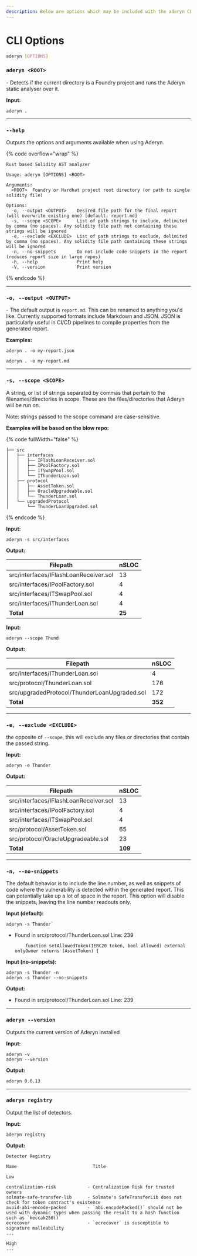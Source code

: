 ```yaml
---
description: Below are options which may be included with the aderyn CLI command.
---
```


# CLI Options

```sh
aderyn [OPTIONS]
```

### **`aderyn <ROOT>`**

\- Detects if the current directory is a Foundry project and runs the Aderyn static analyser over it.

**Input:**

`aderyn .`

***

### **`--help`**

Outputs the options and arguments available when using Aderyn.

{% code overflow="wrap" %}
```
Rust based Solidity AST analyzer

Usage: aderyn [OPTIONS] <ROOT>

Arguments:
  <ROOT>  Foundry or Hardhat project root directory (or path to single solidity file)

Options:
  -o, --output <OUTPUT>    Desired file path for the final report (will overwrite existing one) [default: report.md]
  -s, --scope <SCOPE>      List of path strings to include, delimited by comma (no spaces). Any solidity file path not containing these strings will be ignored
  -e, --exclude <EXCLUDE>  List of path strings to exclude, delimited by comma (no spaces). Any solidity file path containing these strings will be ignored
  -n, --no-snippets        Do not include code snippets in the report (reduces report size in large repos)
  -h, --help               Print help
  -V, --version            Print version
```
{% endcode %}

***

### **`-o, --output <OUTPUT>`**&#x20;

\- The default output is `report.md`. This can be renamed to anything you'd like. Currently supported formats include Markdown and JSON. JSON is particularly useful in CI/CD pipelines to compile properties from the generated report.

**Examples:**

```
aderyn . -o my-report.json
```

```
aderyn . -o my-report.md
```

***

### **`-s, --scope <SCOPE>`**&#x20;

A string, or list of strings separated by commas that pertain to the filenames/directories in scope. These are the files/directories that Aderyn will be run on.

Note: strings passed to the scope command are case-sensitive.

**Examples will be based on the blow repo:**

{% code fullWidth="false" %}
```
├── src
│   ├── interfaces
│   │   ├── IFlashLoanReceiver.sol
│   │   ├── IPoolFactory.sol
│   │   ├── ITSwapPool.sol
│   │   └── IThunderLoan.sol
│   ├── protocol
│   │   ├── AssetToken.sol
│   │   ├── OracleUpgradeable.sol
│   │   └── ThunderLoan.sol
│   └── upgradedProtocol
│       └── ThunderLoanUpgraded.sol
```
{% endcode %}

**Input:**

`aderyn -s src/interfaces`&#x20;

**Output:**

| Filepath                              | nSLOC  |
| ------------------------------------- | ------ |
| src/interfaces/IFlashLoanReceiver.sol | 13     |
| src/interfaces/IPoolFactory.sol       | 4      |
| src/interfaces/ITSwapPool.sol         | 4      |
| src/interfaces/IThunderLoan.sol       | 4      |
| **Total**                             | **25** |

**Input:**

`aderyn --scope Thund`

**Output:**

| Filepath                                     | nSLOC   |
| -------------------------------------------- | ------- |
| src/interfaces/IThunderLoan.sol              | 4       |
| src/protocol/ThunderLoan.sol                 | 176     |
| src/upgradedProtocol/ThunderLoanUpgraded.sol | 172     |
| **Total**                                    | **352** |

***

### **`-e, --exclude <EXCLUDE>`**&#x20;

the opposite of `--scope`, this will exclude any files or directories that contain the passed string.

**Input:**

`aderyn -e Thunder`

**Output:**

| Filepath                              | nSLOC   |
| ------------------------------------- | ------- |
| src/interfaces/IFlashLoanReceiver.sol | 13      |
| src/interfaces/IPoolFactory.sol       | 4       |
| src/interfaces/ITSwapPool.sol         | 4       |
| src/protocol/AssetToken.sol           | 65      |
| src/protocol/OracleUpgradeable.sol    | 23      |
| **Total**                             | **109** |

***

### **`-n, --no-snippets`**&#x20;

The default behavior is to include the line number, as well as snippets of code where the vulnerability is detected within the generated report.  This can potentially take up a lot of space in the report. This option will disable the snippets, leaving the line number readouts only.

**Input (default):**

`` aderyn -s Thunder` ``

*   Found in src/protocol/ThunderLoan.sol Line: 239

    ```solidity
        function setAllowedToken(IERC20 token, bool allowed) external onlyOwner returns (AssetToken) {
    ```

**Input (no-snippets):**

```
aderyn -s Thunder -n
aderyn -s Thunder --no-snippets
```

**Output:**

* Found in src/protocol/ThunderLoan.sol Line: 239

***

### **`aderyn --version`**&#x20;

Outputs the current version of Aderyn installed

**Input:**

```
aderyn -v
aderyn --version
```

**Output:**

`aderyn 0.0.13`

***

### `aderyn registry`

Output the list of detectors.

**Input:**

```
aderyn registry
```

**Output:**

```
Detector Registry

Name                             Title

Low

centralization-risk            - Centralization Risk for trusted owners
solmate-safe-transfer-lib      - Solmate's SafeTransferLib does not check for token contract's existence
avoid-abi-encode-packed        - `abi.encodePacked()` should not be used with dynamic types when passing the result to a hash function such as `keccak256()`
ecrecover                      - `ecrecover` is susceptible to signature malleability
...

High
...
```
